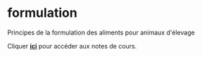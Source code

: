 # formulation

Principes de la formulation des aliments pour animaux d'élevage

Cliquer [**ici**](https://rgoals.github.io/formulation/) pour accéder aux notes de cours.